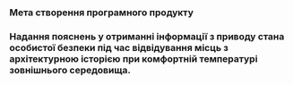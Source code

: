 ### Мета створення програмного продукту
### Надання пояснень у отриманні інформації з приводу стана особистої безпеки під час відвідування місць з архітектурною історією при комфортній температурі зовнішнього середовища.

